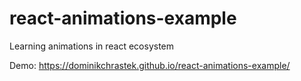 # react-animations-example
Learning animations in react ecosystem

Demo: https://dominikchrastek.github.io/react-animations-example/